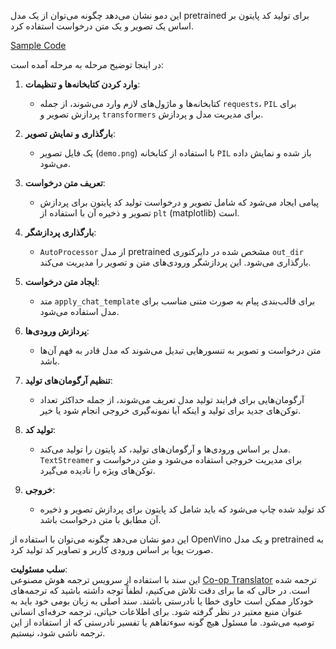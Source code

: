 <!--
CO_OP_TRANSLATOR_METADATA:
{
  "original_hash": "d7d7afa242a4a041ff4193546d4baf16",
  "translation_date": "2025-05-07T13:44:11+00:00",
  "source_file": "md/02.Application/04.Vision/Phi3/E2E_OpenVino_Phi3Vision.md",
  "language_code": "fa"
}
-->
این دمو نشان می‌دهد چگونه می‌توان از یک مدل pretrained برای تولید کد پایتون بر اساس یک تصویر و یک متن درخواست استفاده کرد.

[Sample Code](../../../../../../code/06.E2E/E2E_OpenVino_Phi3-vision.ipynb)

در اینجا توضیح مرحله به مرحله آمده است:

1. **وارد کردن کتابخانه‌ها و تنظیمات**:
   - کتابخانه‌ها و ماژول‌های لازم وارد می‌شوند، از جمله `requests`، `PIL` برای پردازش تصویر و `transformers` برای مدیریت مدل و پردازش.

2. **بارگذاری و نمایش تصویر**:
   - یک فایل تصویر (`demo.png`) با استفاده از کتابخانه `PIL` باز شده و نمایش داده می‌شود.

3. **تعریف متن درخواست**:
   - پیامی ایجاد می‌شود که شامل تصویر و درخواست تولید کد پایتون برای پردازش تصویر و ذخیره آن با استفاده از `plt` (matplotlib) است.

4. **بارگذاری پردازشگر**:
   - `AutoProcessor` از مدل pretrained مشخص شده در دایرکتوری `out_dir` بارگذاری می‌شود. این پردازشگر ورودی‌های متن و تصویر را مدیریت می‌کند.

5. **ایجاد متن درخواست**:
   - متد `apply_chat_template` برای قالب‌بندی پیام به صورت متنی مناسب برای مدل استفاده می‌شود.

6. **پردازش ورودی‌ها**:
   - متن درخواست و تصویر به تنسورهایی تبدیل می‌شوند که مدل قادر به فهم آن‌ها باشد.

7. **تنظیم آرگومان‌های تولید**:
   - آرگومان‌هایی برای فرایند تولید مدل تعریف می‌شوند، از جمله حداکثر تعداد توکن‌های جدید برای تولید و اینکه آیا نمونه‌گیری خروجی انجام شود یا خیر.

8. **تولید کد**:
   - مدل بر اساس ورودی‌ها و آرگومان‌های تولید، کد پایتون را تولید می‌کند. `TextStreamer` برای مدیریت خروجی استفاده می‌شود و متن درخواست و توکن‌های ویژه را نادیده می‌گیرد.

9. **خروجی**:
   - کد تولید شده چاپ می‌شود که باید شامل کد پایتون برای پردازش تصویر و ذخیره آن مطابق با متن درخواست باشد.

این دمو نشان می‌دهد چگونه می‌توان با استفاده از OpenVino و یک مدل pretrained به صورت پویا بر اساس ورودی کاربر و تصاویر کد تولید کرد.

**سلب مسئولیت**:  
این سند با استفاده از سرویس ترجمه هوش مصنوعی [Co-op Translator](https://github.com/Azure/co-op-translator) ترجمه شده است. در حالی که ما برای دقت تلاش می‌کنیم، لطفاً توجه داشته باشید که ترجمه‌های خودکار ممکن است حاوی خطا یا نادرستی باشند. سند اصلی به زبان بومی خود باید به عنوان منبع معتبر در نظر گرفته شود. برای اطلاعات حیاتی، ترجمه حرفه‌ای انسانی توصیه می‌شود. ما مسئول هیچ گونه سوءتفاهم یا تفسیر نادرستی که از استفاده از این ترجمه ناشی شود، نیستیم.